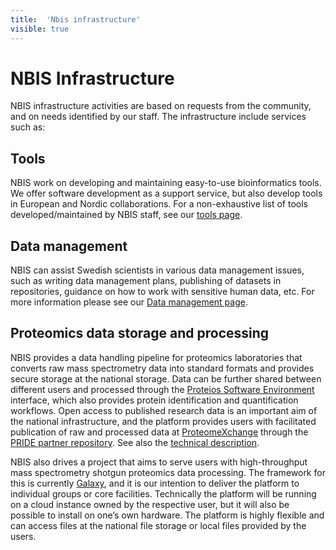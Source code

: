 ```yaml
---
title:  'Nbis infrastructure'
visible: true
---
```

    

# NBIS Infrastructure

NBIS infrastructure activities are based on requests from the community, and on needs identified by our staff. The infrastructure include services such as:

## Tools

NBIS work on developing and maintaining easy-to-use bioinformatics tools. We offer software development as a support service, but also develop tools in European and Nordic collaborations. For a non-exhaustive list of tools developed/maintained by NBIS staff, see our [tools page](</infrastructure/tools>).

## Data management

NBIS can assist Swedish scientists in various data management issues, such as writing data management plans, publishing of datasets in repositories, guidance on how to work with sensitive human data, etc. For more information please see our [Data management page](</infrastructure/data-management>).

## Proteomics data storage and processing

NBIS provides a data handling pipeline for proteomics laboratories that converts raw mass spectrometry data into standard formats and provides secure storage at the national storage. Data can be further shared between different users and processed through the [Proteios Software Environment](<http://www.proteios.org>) interface, which also provides protein identification and quantification workflows. Open access to published research data is an important aim of the national infrastructure, and the platform provides users with facilitated publication of raw and processed data at [ProteomeXchange](<http://www.proteomexchange.org/>) through the [PRIDE partner repository](<http://www.ebi.ac.uk/pride/archive/>). See also the [technical description](<https://projects.bils.se/projects/bils-proteomics-data-storage-documentation/wiki>).

NBIS also drives a project that aims to serve users with high-throughput mass spectrometry shotgun proteomics data processing. The framework for this is currently [Galaxy](<http://usegalaxy.org>), and it is our intention to deliver the platform to individual groups or core facilities. Technically the platform will be running on a cloud instance owned by the respective user, but it will also be possible to install on one’s own hardware. The platform is highly flexible and can access files at the national file storage or local files provided by the users.
